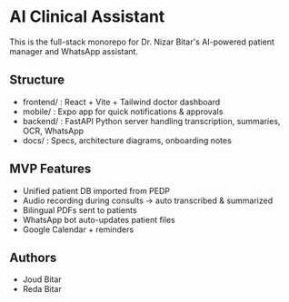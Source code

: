 # AI Clinical Assistant

This is the full-stack monorepo for Dr. Nizar Bitar's AI-powered patient manager and WhatsApp assistant.

## Structure
- frontend/ : React + Vite + Tailwind doctor dashboard
- mobile/   : Expo app for quick notifications & approvals
- backend/  : FastAPI Python server handling transcription, summaries, OCR, WhatsApp
- docs/     : Specs, architecture diagrams, onboarding notes

## MVP Features
- Unified patient DB imported from PEDP
- Audio recording during consults -> auto transcribed & summarized
- Bilingual PDFs sent to patients
- WhatsApp bot auto-updates patient files
- Google Calendar + reminders

## Authors
- Joud Bitar
- Reda Bitar

